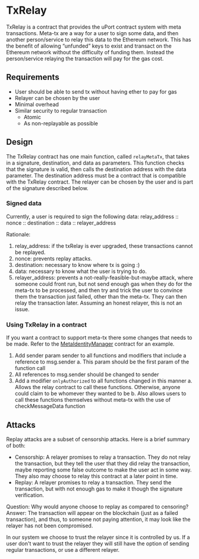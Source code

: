 # TxRelay
TxRelay is a contract that provides the uPort contract system with meta transactions. Meta-tx are a way for a user to sign some data, and then another person/service to relay this data to the Ethereum network. This has the benefit of allowing “unfunded” keys to exist and transact on the Ethereum network without the difficulty of funding them. Instead the person/service relaying the transaction will pay for the gas cost.

## Requirements
* User should be able to send tx without having ether to pay for gas
* Relayer can be chosen by the user
* Minimal overhead
* Similar security to regular transaction
    * Atomic
    * As non-replayable as possible

## Design
The TxRelay contract has one main function, called `relayMetaTx`, that takes in a signature, destination, and data as parameters. This function checks that the signature is valid, then calls the destination address with the data parameter. The destination address must be a contract that is compatible with the TxRelay contract. The relayer can be chosen by the user and is part of the signature described below.

### Signed data
Currently, a user is required to sign the following data: relay_address :: nonce :: destination :: data :: relayer_address

Rationale:
1. relay_address: if the txRelay is ever upgraded, these transactions cannot be replayed.
2. nonce: prevents replay attacks. 
3. destination: necessary to know where tx is going :)
4. data: necessary to know what the user is trying to do. 
5. relayer_address: prevents a not-really-feasible-but-maybe attack, where someone could front run, but not send enough gas when they do for the meta-tx to be processed, and then try and trick the user to convince them the transaction just failed, other than the meta-tx. They can then relay the transaction later. Assuming an honest relayer, this is not an issue. 

### Using TxRelay in a contract
If you want a contract to support meta-tx there some changes that needs to be made. Refer to the [MetaIdentityManager](./metaIdentityManager.md) contract for an example.

1. Add sender param sender to all functions and modifiers that include a reference to msg.sender
    a. This param should be the first param of the function call
2. All references to msg.sender should be changed to sender
3. Add a modifier `onlyAuthorized` to all functions changed in this manner
    a. Allows the relay contract to call these functions. Otherwise, anyone could claim to be whomever they wanted to be
    b. Also allows users to call these functions themselves without meta-tx with the use of checkMessageData function

## Attacks
Replay attacks are a subset of censorship attacks. Here is a brief summary of both:

* Censorship: A relayer promises to relay a transaction. They do not relay the transaction, but they tell the user that they did relay the transaction, maybe reporting some false outcome to make the user act in some way. They also may choose to relay this contract at a later point in time. 
* Replay: A relayer promises to relay a transaction. They send the transaction, but with not enough gas to make it though the signature verification.

Question: Why would anyone choose to replay as compared to censoring?
Answer: The transaction will appear on the blockchain (just as a failed transaction), and thus, to someone not paying attention, it may look like the relayer has not been compromised.

In our system we choose to trust the relayer since it is controlled by us. If a user don't want to trust the relayer they will still have the option of sending regular transactions, or use a different relayer.
